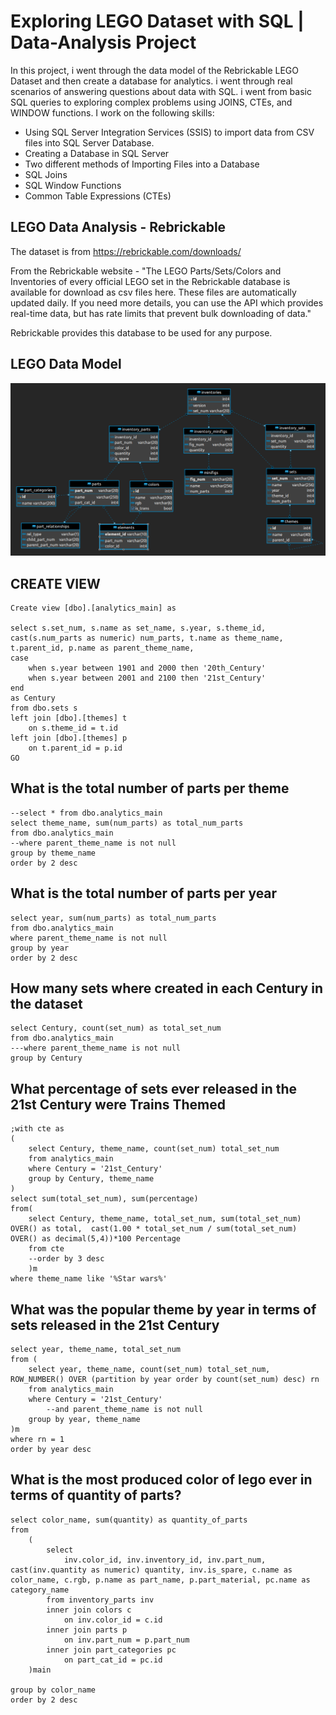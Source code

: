 # Exploring LEGO Dataset with SQL | Data-Analysis Project

In this project, i went through the data model of the Rebrickable LEGO Dataset and then create a database for analytics. i went through real scenarios of answering questions about data with SQL. i went from basic SQL queries to exploring complex problems using JOINS, CTEs, and WINDOW functions.
I work on the following skills:

- Using SQL Server Integration Services (SSIS) to import data from CSV files into SQL Server Database.
- Creating a Database in SQL Server
- Two different methods of Importing Files into a Database
- SQL Joins
- SQL Window Functions
- Common Table Expressions (CTEs)


## LEGO Data Analysis - Rebrickable
The dataset is from  https://rebrickable.com/downloads/

From the Rebrickable website - "The LEGO Parts/Sets/Colors and Inventories of every official LEGO set in the Rebrickable database is available for download as csv files here. These files are automatically updated daily. If you need more details, you can use the API which provides real-time data, but has rate limits that prevent bulk downloading of data."

Rebrickable provides this database to be used for any purpose.

## LEGO Data Model



![](LEGO_DataModeling.png)


## CREATE VIEW

```
Create view [dbo].[analytics_main] as

select s.set_num, s.name as set_name, s.year, s.theme_id, cast(s.num_parts as numeric) num_parts, t.name as theme_name, t.parent_id, p.name as parent_theme_name,
case 
	when s.year between 1901 and 2000 then '20th_Century'
	when s.year between 2001 and 2100 then '21st_Century'
end
as Century
from dbo.sets s
left join [dbo].[themes] t
	on s.theme_id = t.id
left join [dbo].[themes] p
	on t.parent_id = p.id
GO
```



## What is the total number of parts per theme
```
--select * from dbo.analytics_main
select theme_name, sum(num_parts) as total_num_parts 
from dbo.analytics_main
--where parent_theme_name is not null
group by theme_name
order by 2 desc
```


## What is the total number of parts per year

```
select year, sum(num_parts) as total_num_parts 
from dbo.analytics_main
where parent_theme_name is not null
group by year
order by 2 desc
```

## How many sets where created in each Century in the dataset

```
select Century, count(set_num) as total_set_num
from dbo.analytics_main
---where parent_theme_name is not null
group by Century
```

## What percentage of sets ever released in the 21st Century were Trains Themed 

```
;with cte as 
(
	select Century, theme_name, count(set_num) total_set_num
	from analytics_main
	where Century = '21st_Century'
	group by Century, theme_name
)
select sum(total_set_num), sum(percentage)
from(
	select Century, theme_name, total_set_num, sum(total_set_num) OVER() as total,  cast(1.00 * total_set_num / sum(total_set_num) OVER() as decimal(5,4))*100 Percentage
	from cte	
	--order by 3 desc
	)m
where theme_name like '%Star wars%'
```


## What was the popular theme by year in terms of sets released in the 21st Century

```
select year, theme_name, total_set_num
from (
	select year, theme_name, count(set_num) total_set_num, ROW_NUMBER() OVER (partition by year order by count(set_num) desc) rn
	from analytics_main
	where Century = '21st_Century'
		--and parent_theme_name is not null
	group by year, theme_name
)m
where rn = 1	
order by year desc
```


## What is the most produced color of lego ever in terms of quantity of parts?

```
select color_name, sum(quantity) as quantity_of_parts
from 
	(
		select
			inv.color_id, inv.inventory_id, inv.part_num, cast(inv.quantity as numeric) quantity, inv.is_spare, c.name as color_name, c.rgb, p.name as part_name, p.part_material, pc.name as category_name
		from inventory_parts inv
		inner join colors c
			on inv.color_id = c.id
		inner join parts p
			on inv.part_num = p.part_num
		inner join part_categories pc
			on part_cat_id = pc.id
	)main

group by color_name
order by 2 desc
```
